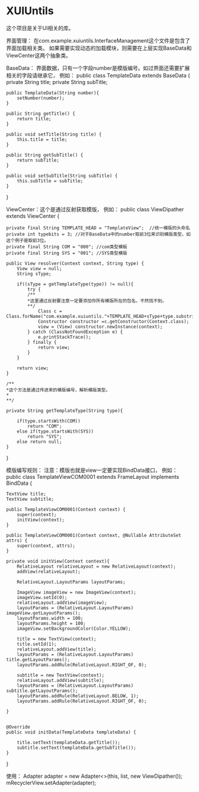 # XUIUntils
这个项目是关于UI相关的库。

界面管理：
  在com.example.xuiuntils.InterfaceManagement这个文件是包含了界面加载相关类。
  如果需要实现动态的加载模块，则需要在上层实现BaseData和ViewCenter这两个抽象类。
  
  BaseData：
    界面数据，只有一个字段number是模版编号。如过界面还需要扩展相关的字段请继承它，
    例如：
    public class TemplateData extends BaseData {
    private String title;
    private String subTitle;

    public TemplateData(String number){
        setNumber(number);
    }

    public String getTitle() {
        return title;
    }

    public void setTitle(String title) {
        this.title = title;
    }

    public String getSubTitle() {
        return subTitle;
    }

    public void setSubTitle(String subTitle) {
        this.subTitle = subTitle;
    }
}

ViewCenter：这个是通过反射获取模版，
例如：
  public class ViewDipather extends ViewCenter {

    private final String TEMPLATE_HEAD = "TemplateView";  //统一模版的头命名
    private int typebits = 3; //对于BaseData中的number取前3位来识别模版类型，如这个例子是取前3位。
    private final String COM = "000"; //com类型模板
    private final String SYS = "001"; //SYS类型模版

    public View resolver(Context context, String type) {
        View view = null;
        String sType;

        if((sType = getTemplateType(type)) != null){
            try {
            /**
            *这里通过反射要注意一定要添加你所有模版所在的包名，不然找不到。
            **/
                Class c = Class.forName("com.example.xuiuntils."+TEMPLATE_HEAD+sType+type.substring(typebits));
                Constructor constructor =c.getConstructor(Context.class);
                view = (View) constructor.newInstance(context);
            } catch (ClassNotFoundException e) {
                e.printStackTrace();
            } finally {
                return view;
            }
        }

        return view;
    }
    
    /**
    *这个方法是通过传进来的模版编号，解析模版类型。
    *
    **/

    private String getTemplateType(String type){

        if(type.startsWith(COM))
            return "COM";
        else if(type.startsWith(SYS))
            return "SYS";
        else return null;
    }
}

模版编写规则：
注意：模版也就是view一定要实现BindData接口，
例如：
  public class TemplateViewCOM0001 extends FrameLayout implements BindData<TemplateData> {

    TextView title;
    TextView subtitle;

    public TemplateViewCOM0001(Context context) {
        super(context);
        initView(context);
    }

    public TemplateViewCOM0001(Context context, @Nullable AttributeSet attrs) {
        super(context, attrs);
    }

    private void initView(Context context){
        RelativeLayout relativeLayout = new RelativeLayout(context);
        addView(relativeLayout);

        RelativeLayout.LayoutParams layoutParams;

        ImageView imageView = new ImageView(context);
        imageView.setId(0);
        relativeLayout.addView(imageView);
        layoutParams = (RelativeLayout.LayoutParams) imageView.getLayoutParams();
        layoutParams.width = 100;
        layoutParams.height = 100;
        imageView.setBackgroundColor(Color.YELLOW);

        title = new TextView(context);
        title.setId(1);
        relativeLayout.addView(title);
        layoutParams = (RelativeLayout.LayoutParams) title.getLayoutParams();
        layoutParams.addRule(RelativeLayout.RIGHT_OF, 0);

        subtitle = new TextView(context);
        relativeLayout.addView(subtitle);
        layoutParams = (RelativeLayout.LayoutParams) subtitle.getLayoutParams();
        layoutParams.addRule(RelativeLayout.BELOW, 1);
        layoutParams.addRule(RelativeLayout.RIGHT_OF, 0);

    }


    @Override
    public void initData(TemplateData templateData) {

        title.setText(templateData.getTitle());
        subtitle.setText(templateData.getSubTitle());
    }
}

使用：
   Adapter<TemplateData> adapter = new Adapter<>(this, list, new ViewDipather());
        mRecyclerView.setAdapter(adapter);
   




